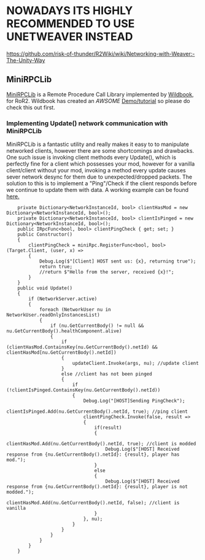 # NOWADAYS ITS HIGHLY RECOMMENDED TO USE UNETWEAVER INSTEAD
https://github.com/risk-of-thunder/R2Wiki/wiki/Networking-with-Weaver:-The-Unity-Way

## MiniRPCLib
[MiniRPCLib](https://github.com/wildbook/R2Mods/blob/develop/) is a Remote Procedure Call Library implemented by [Wildbook](https://github.com/wildbook), for RoR2. Wildbook has created an _AWSOME_ [Demo/tutorial](https://github.com/wildbook/R2Mods/blob/develop/MiniRpcDemo/MiniRpcDemo.cs) so please do check this out first.

### Implementing Update() network communication with MiniRPCLib
MiniRPCLib is a fantastic utility and really makes it easy to to manipulate networked clients, however there are some shortcomings and drawbacks. One such issue is invoking client methods every Update(), which is perfectly fine for a client which possesses your mod, however for a vanilla client/client without your mod, invoking a method every update causes sever network desync for them due to unexpected/dropped packets. The solution to this is to implement a "Ping"/Check if the client responds before we continue to update them with data. A working example can be found [here.](https://github.com/Paddywaan/CorpseBloomPlusPlus)


        private Dictionary<NetworkInstanceId, bool> clientHasMod = new Dictionary<NetworkInstanceId, bool>();
        private Dictionary<NetworkInstanceId, bool> clientIsPinged = new Dictionary<NetworkInstanceId, bool>();
        public IRpcFunc<bool, bool> clientPingCheck { get; set; }
        public Constructor()
        {
            clientPingCheck = miniRpc.RegisterFunc<bool, bool>(Target.Client, (user, x) =>
            {
                Debug.Log($"[Client] HOST sent us: {x}, returning true");
                return true;
                //return $"Hello from the server, received {x}!";
            }
        }
        public void Update()
        {
            if (NetworkServer.active)
            {
                foreach (NetworkUser nu in NetworkUser.readOnlyInstancesList)
                {
                    if (nu.GetCurrentBody() != null && nu.GetCurrentBody().healthComponent.alive)
                    {
                        if (clientHasMod.ContainsKey(nu.GetCurrentBody().netId) && clientHasMod[nu.GetCurrentBody().netId]) 
                        {
                            updateClient.Invoke(args, nu); //update client
                        }
                        else //client has not been pinged
                        {
                            if (!clientIsPinged.ContainsKey(nu.GetCurrentBody().netId))
                            {
                                Debug.Log("[HOST]Sending PingCheck");
                                clientIsPinged.Add(nu.GetCurrentBody().netId, true); //ping client
                                clientPingCheck.Invoke(false, result =>
                                {
                                    if(result)
                                    {
                                        clientHasMod.Add(nu.GetCurrentBody().netId, true); //client is modded
                                        Debug.Log($"[HOST] Received response from {nu.GetCurrentBody().netId}: {result}, player has mod.");
                                    }
                                    else
                                    {
                                        Debug.Log($"[HOST] Received response from {nu.GetCurrentBody().netId}: {result}, player is not modded.");
                                        clientHasMod.Add(nu.GetCurrentBody().netId, false); //client is vanilla
                                    }
                                }, nu);
                            }
                        }
                    }
                }
            }
        }
